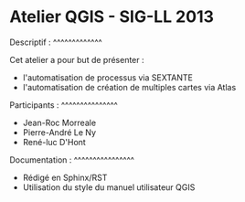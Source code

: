 Atelier QGIS - SIG-LL 2013
==========================

Descriptif :
^^^^^^^^^^^^^

Cet atelier a pour but de présenter :
* l'automatisation de processus via SEXTANTE
* l'automatisation de création de multiples cartes via Atlas

Participants :
^^^^^^^^^^^^^^^

* Jean-Roc Morreale
* Pierre-André Le Ny
* René-luc D'Hont

Documentation :
^^^^^^^^^^^^^^^^

* Rédigé en Sphinx/RST
* Utilisation du style du manuel utilisateur QGIS
